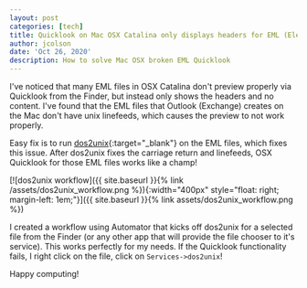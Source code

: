 ```yaml
---
layout: post
categories: [tech]
title: Quicklook on Mac OSX Catalina only displays headers for EML (Electronic Mail) files
author: jcolson
date: 'Oct 26, 2020'
description: How to solve Mac OSX broken EML Quicklook
---
```


I've noticed that many EML files in OSX Catalina don't preview properly via Quicklook from the Finder, but instead only shows the headers and no content.  I've found that the EML files that Outlook (Exchange) creates on the Mac don't have unix linefeeds, which causes the preview to not work properly.

Easy fix is to run [dos2unix](https://waterlan.home.xs4all.nl/dos2unix.html){:target="_blank"} on the EML files, which fixes this issue.  After dos2unix fixes the carriage return and linefeeds, OSX Quicklook for those EML files works like a champ!

[![dos2unix workflow]({{ site.baseurl }}{% link /assets/dos2unix_workflow.png %}){:width="400px" style="float: right; margin-left: 1em;"}]({{ site.baseurl }}{% link assets/dos2unix_workflow.png %})

I created a workflow using Automator that kicks off dos2unix for a selected file from the Finder (or any other app that will provide the file chooser to it's service).  This works perfectly for my needs.  If the Quicklook functionality fails, I right click on the file, click on ```Services->dos2unix```!

Happy computing!
